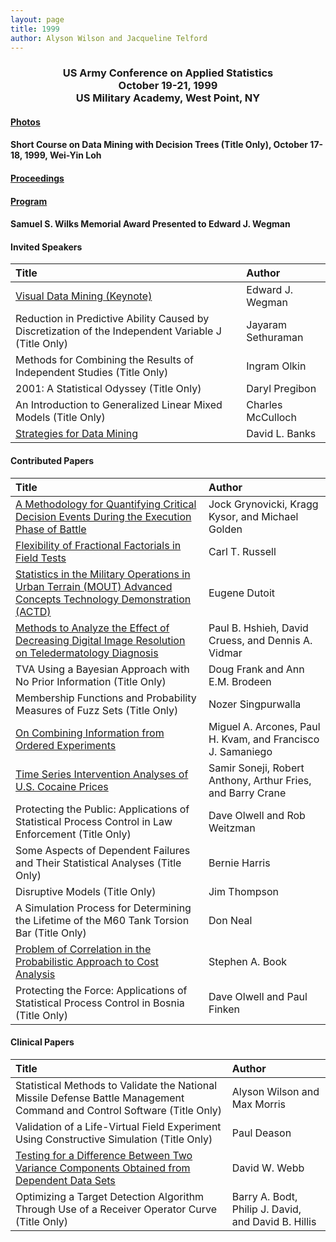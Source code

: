 ```yaml
---
layout: page
title: 1999
author: Alyson Wilson and Jacqueline Telford
---
```

<div align="center"><h3>US Army Conference on Applied Statistics<br>
October 19-21, 1999<br>
US Military Academy, West Point, NY</h3></div>

#### [Photos](https://alysongwilson.github.io/ACAS/DOE5/1999.pdf)

#### Short Course on Data Mining with Decision Trees (Title Only), October 17-18, 1999, Wei-Yin Loh  

#### [Proceedings](https://alysongwilson.github.io/ACAS/DOE5/ACAS05.pdf#page=1)

#### [Program](https://alysongwilson.github.io/ACAS/DOE5/ACAS05.pdf#page=9)

#### Samuel S. Wilks Memorial Award Presented to Edward J. Wegman


#### Invited Speakers

| Title | Author |
| :--- | :--- |
| [Visual Data Mining (Keynote)](https://alysongwilson.github.io/ACAS/DOE5/ACAS05.pdf#page=17) | Edward J. Wegman |
| Reduction in Predictive Ability Caused by Discretization of the Independent Variable J (Title Only) | Jayaram Sethuraman |
| Methods for Combining the Results of Independent Studies (Title Only) | Ingram Olkin |
| 2001: A Statistical Odyssey (Title Only) | Daryl Pregibon |
| An Introduction to Generalized Linear Mixed Models (Title Only) | Charles McCulloch |
| [Strategies for Data Mining](https://alysongwilson.github.io/ACAS/DOE5/ACAS05.pdf#page=103) | David L. Banks |


#### Contributed Papers

| Title | Author |
| :--- | :--- |
| [A Methodology for Quantifying Critical Decision Events During the Execution Phase of Battle](https://alysongwilson.github.io/ACAS/DOE5/ACAS05.pdf#page=23) | Jock Grynovicki, Kragg Kysor, and Michael Golden |
| [Flexibility of Fractional Factorials in Field Tests](https://alysongwilson.github.io/ACAS/DOE5/ACAS05.pdf#page=33) | Carl T. Russell |
| [Statistics in the Military Operations in Urban Terrain (MOUT) Advanced Concepts Technology Demonstration (ACTD)](https://alysongwilson.github.io/ACAS/DOE5/ACAS05.pdf#page=49) | Eugene Dutoit |
| [Methods to Analyze the Effect of Decreasing Digital Image Resolution on Teledermatology Diagnosis](https://alysongwilson.github.io/ACAS/DOE5/ACAS05.pdf#page=57) | Paul B. Hshieh, David Cruess, and Dennis A. Vidmar |
| TVA Using a Bayesian Approach with No Prior Information (Title Only) | Doug Frank and Ann E.M. Brodeen |
| Membership Functions and Probability Measures of Fuzz Sets (Title Only) | Nozer Singpurwalla |
| [On Combining Information from Ordered Experiments](https://alysongwilson.github.io/ACAS/DOE5/ACAS05.pdf#page=67) | Miguel A. Arcones, Paul H. Kvam, and Francisco J. Samaniego |
| [Time Series Intervention Analyses of U.S. Cocaine Prices](https://alysongwilson.github.io/ACAS/DOE5/ACAS05.pdf#page=83) | Samir Soneji, Robert Anthony, Arthur Fries, and Barry Crane |
| Protecting the Public: Applications of Statistical Process Control in Law Enforcement (Title Only) | Dave Olwell and Rob Weitzman |
| Some Aspects of Dependent Failures and Their Statistical Analyses (Title Only) | Bernie Harris |
| Disruptive Models (Title Only) | Jim Thompson |
| A Simulation Process for Determining the Lifetime of the M60 Tank Torsion Bar (Title Only) | Don Neal |
| [Problem of Correlation in the Probabilistic Approach to Cost Analysis](https://alysongwilson.github.io/ACAS/DOE5/ACAS05.pdf#page=93) | Stephen A. Book |
| Protecting the Force: Applications of Statistical Process Control in Bosnia (Title Only) | Dave Olwell and Paul Finken |


#### Clinical Papers

| Title | Author |
| :--- | :--- |
| Statistical Methods to Validate the National Missile Defense Battle Management Command and Control Software (Title Only) | Alyson Wilson and Max Morris |
| Validation of a Life-Virtual Field Experiment Using Constructive Simulation (Title Only) | Paul Deason |
| [Testing for a Difference Between Two Variance Components Obtained from Dependent Data Sets](https://alysongwilson.github.io/ACAS/DOE5/ACAS05.pdf#page=61) | David W. Webb |
| Optimizing a Target Detection Algorithm Through Use of a Receiver Operator Curve (Title Only) | Barry A. Bodt, Philip J. David, and David B. Hillis |
